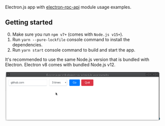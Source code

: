 Electron.js app with [electron-rpc-api](https://github.com/vladimiry/electron-rpc-api) module usage examples.

## Getting started

0. Make sure you run `npm v7+` (comes with `Node.js v15+`).
1. Run `yarn --pure-lockfile` console command to install the dependencies.
2. Run `yarn start` console command to build and start the app.

It's recommended to use the same Node.js version that is bundled with Electron. Electron v8 comes with bundled Node.js v12.

![app-demo](img/app-demo.gif)
